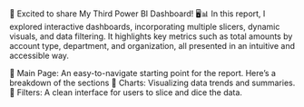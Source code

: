 🎉 Excited to share My Third Power BI Dashboard! 🖥️📊
In this report, I explored interactive dashboards, incorporating multiple slicers, dynamic visuals, and data filtering. It highlights key metrics such as total amounts by account type, department, and organization, all presented in an intuitive and accessible way.

🔹 Main Page: An easy-to-navigate starting point for the report.
Here’s a breakdown of the sections 
🔹 Charts: Visualizing data trends and summaries. 
🔹 Filters: A clean interface for users to slice and dice the data. 
